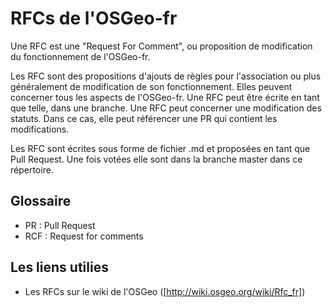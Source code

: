RFCs de l'OSGeo-fr
==================

Une RFC est une "Request For Comment", ou proposition de modification du fonctionnement de l'OSGeo-fr.

Les RFC sont des propositions d'ajouts de règles pour l'association ou plus généralement de modification de son fonctionnement. Elles peuvent concerner tous les aspects de l'OSGeo-fr. Une RFC peut être écrite en tant que telle, dans une branche. Une RFC peut concerner une modification des statuts. Dans ce cas, elle peut référencer une PR qui contient les modifications.

Les RFC sont écrites sous forme de fichier .md et proposées en tant que Pull Request. Une fois votées elle sont dans la branche master dans ce répertoire.

## Glossaire

 * PR : Pull Request
 * RCF : Request for comments

## Les liens utilies

  * Les RFCs sur le wiki de l'OSGeo  ([http://wiki.osgeo.org/wiki/Rfc_fr])
